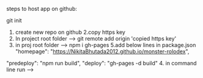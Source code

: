 steps to host app on github:

git init

1. create new repo on github
   2.copy https key
2. In project root folder --> git remote add origin 'copied https key'
3. in proj root folder --> npm i gh-pages
   5.add below lines in package.json
   "homepage": "https://NikitaBhutada2012.github.io/monster-rolodex",

"predeploy": "npm run build",
"deploy": "gh-pages -d build" 4. in command line run -->
